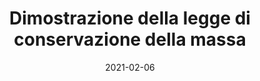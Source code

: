 ---
categories: scienze-naturali
date: '2021-02-06'
description: Dimostriamo in laboratorio la legge di conservazione della massa, ipotizzata
  da Lavosier.
externalUrl: https://bortox.it/Compiti-scolastici/appunti/2021/02/06/dimostrazione-teoria-Lavoisier-conservazione-massa.html
lss: nascita-della-chimica-moderna
tags: dimostrazione conservazione massa lavoisier
title: Dimostrazione della legge di conservazione della massa
type: redirect
target: https://bortox.it/Compiti-scolastici/appunti/2021/02/06/dimostrazione-teoria-Lavoisier-conservazione-massa.html
---